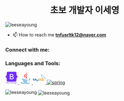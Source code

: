 <h1 align="center">초보 개발자 이세영</h1>


<p align="left"> <img src="https://komarev.com/ghpvc/?username=leeseayoung&label=Profile%20views&color=0e75b6&style=flat" alt="leeseayoung" /> </p>



- 📫 How to reach me **tnfusrltk12@naver.com**

<h3 align="left">Connect with me:</h3>
<p align="left">
</p>

<h3 align="left">Languages and Tools:</h3>
<p align="left"> <a href="https://getbootstrap.com" target="_blank" rel="noreferrer"> <img src="https://raw.githubusercontent.com/devicons/devicon/master/icons/bootstrap/bootstrap-plain-wordmark.svg" alt="bootstrap" width="40" height="40"/> </a> <a href="https://www.java.com" target="_blank" rel="noreferrer"> <img src="https://raw.githubusercontent.com/devicons/devicon/master/icons/java/java-original.svg" alt="java" width="40" height="40"/> </a> <a href="https://www.mysql.com/" target="_blank" rel="noreferrer"> <img src="https://raw.githubusercontent.com/devicons/devicon/master/icons/mysql/mysql-original-wordmark.svg" alt="mysql" width="40" height="40"/> </a> <a href="https://spring.io/" target="_blank" rel="noreferrer"> <img src="https://www.vectorlogo.zone/logos/springio/springio-icon.svg" alt="spring" width="40" height="40"/> </a> </p>

<p><img align="left" src="https://github-readme-stats.vercel.app/api/top-langs?username=leeseayoung&show_icons=true&locale=en&layout=compact" alt="leeseayoung" /></p>

<p>&nbsp;<img align="center" src="https://github-readme-stats.vercel.app/api?username=leeseayoung&show_icons=true&locale=en" alt="leeseayoung" /></p>
